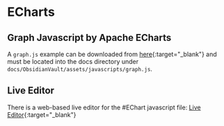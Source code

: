 # ECharts
## Graph Javascript by Apache ECharts

A `graph.js` example can be downloaded from [here](https://raw.githubusercontent.com/daxcore/mkdocs-obsidian-interactive-graph-plugin/main/docs/ObsidianVault/assets/javascripts/graph.js){:target="\_blank"} and must be located into the docs directory under `docs/ObsidianVault/assets/javascripts/graph.js`.

## Live Editor

There is a web-based live editor for the #EChart javascript file: [Live Editor](https://echarts.apache.org/examples/en/editor.html?c=graph){:target="\_blank"}
